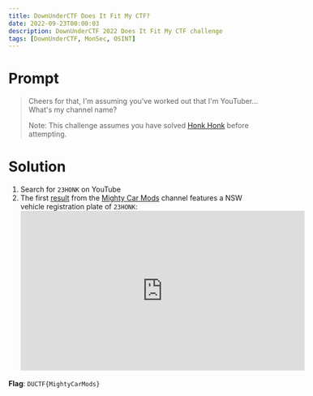 ```yaml
---
title: DownUnderCTF Does It Fit My CTF?
date: 2022-09-23T00:00:03
description: DownUnderCTF 2022 Does It Fit My CTF challenge
tags: [DownUnderCTF, MonSec, OSINT]
---
```


# Prompt
> Cheers for that, I'm assuming you've worked out that I'm YouTuber... What's my channel name?
> 
> Note: This challenge assumes you have solved [Honk Honk](../honk_honk) before attempting.

# Solution
1. Search for `23HONK` on YouTube
1. The first [result](https://youtu.be/-aIYaOV04g8) from the [Mighty Car Mods](https://www.youtube.com/c/mightycarmods) channel features a NSW vehicle registration plate of `23HONK`:
	<iframe width="560" height="315" src="https://www.youtube.com/embed/-aIYaOV04g8" title="YouTube video player" frameborder="0" allow="accelerometer; autoplay; clipboard-write; encrypted-media; gyroscope; picture-in-picture" allowfullscreen></iframe>

**Flag**: `DUCTF{MightyCarMods}`
